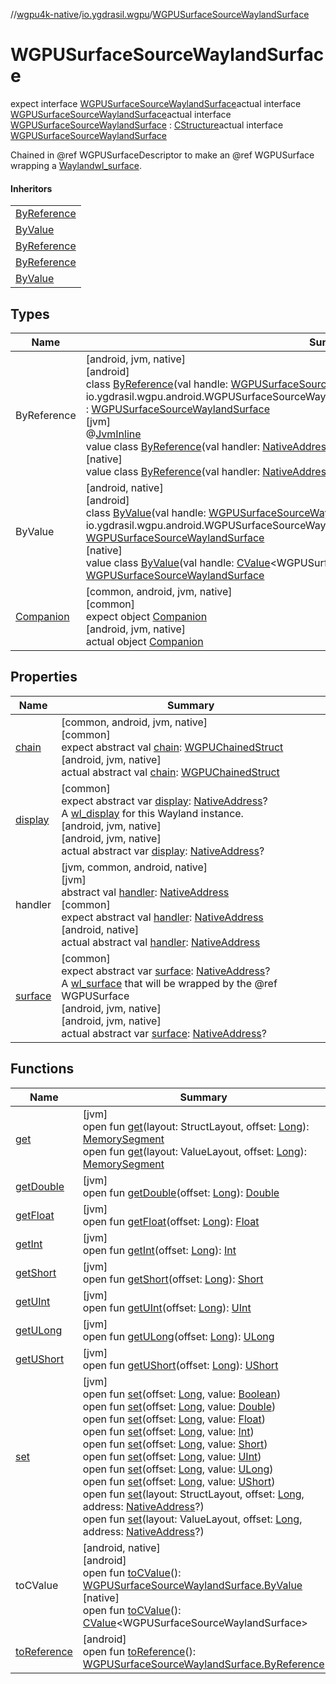 //[wgpu4k-native](../../../index.md)/[io.ygdrasil.wgpu](../index.md)/[WGPUSurfaceSourceWaylandSurface](index.md)

# WGPUSurfaceSourceWaylandSurface

expect interface [WGPUSurfaceSourceWaylandSurface](index.md)actual interface [WGPUSurfaceSourceWaylandSurface](index.md)actual interface [WGPUSurfaceSourceWaylandSurface](index.md) : [CStructure](../../ffi/[jvm]-c-structure/index.md)actual interface [WGPUSurfaceSourceWaylandSurface](index.md)

Chained in @ref WGPUSurfaceDescriptor to make an @ref WGPUSurface wrapping a [Wayland](https://wayland.freedesktop.org/)[wl_surface](https://wayland.freedesktop.org/docs/html/apa.html#protocol-spec-wl_surface).

#### Inheritors

| |
|---|
| [ByReference]([android]-by-reference/index.md) |
| [ByValue]([android]-by-value/index.md) |
| [ByReference]([jvm]-by-reference/index.md) |
| [ByReference]([native]-by-reference/index.md) |
| [ByValue]([native]-by-value/index.md) |

## Types

| Name | Summary |
|---|---|
| ByReference | [android, jvm, native]<br>[android]<br>class [ByReference]([android]-by-reference/index.md)(val handle: [WGPUSurfaceSourceWaylandSurface.ByReference](../../io.ygdrasil.wgpu.android/-w-g-p-u-surface-source-wayland-surface/-by-reference/index.md) = io.ygdrasil.wgpu.android.WGPUSurfaceSourceWaylandSurface.ByReference(com.sun.jna.Pointer.NULL)) : [WGPUSurfaceSourceWaylandSurface](index.md)<br>[jvm]<br>@[JvmInline](https://kotlinlang.org/api/core/kotlin-stdlib/kotlin.jvm/-jvm-inline/index.html)<br>value class [ByReference]([jvm]-by-reference/index.md)(val handler: [NativeAddress](../../ffi/-native-address/index.md)) : [WGPUSurfaceSourceWaylandSurface](index.md)<br>[native]<br>value class [ByReference]([native]-by-reference/index.md)(val handler: [NativeAddress](../../ffi/-native-address/index.md)) : [WGPUSurfaceSourceWaylandSurface](index.md) |
| ByValue | [android, native]<br>[android]<br>class [ByValue]([android]-by-value/index.md)(val handle: [WGPUSurfaceSourceWaylandSurface.ByValue](../../io.ygdrasil.wgpu.android/-w-g-p-u-surface-source-wayland-surface/-by-value/index.md) = io.ygdrasil.wgpu.android.WGPUSurfaceSourceWaylandSurface.ByValue(com.sun.jna.Pointer.NULL)) : [WGPUSurfaceSourceWaylandSurface](index.md)<br>[native]<br>value class [ByValue]([native]-by-value/index.md)(val handle: [CValue](https://kotlinlang.org/api/core/kotlin-stdlib/kotlinx.cinterop/-c-value/index.html)&lt;WGPUSurfaceSourceWaylandSurface&gt;) : [WGPUSurfaceSourceWaylandSurface](index.md) |
| [Companion](-companion/index.md) | [common, android, jvm, native]<br>[common]<br>expect object [Companion](-companion/index.md)<br>[android, jvm, native]<br>actual object [Companion](-companion/index.md) |

## Properties

| Name | Summary |
|---|---|
| [chain](chain.md) | [common, android, jvm, native]<br>[common]<br>expect abstract val [chain](chain.md): [WGPUChainedStruct](../-w-g-p-u-chained-struct/index.md)<br>[android, jvm, native]<br>actual abstract val [chain](chain.md): [WGPUChainedStruct](../-w-g-p-u-chained-struct/index.md) |
| [display](display.md) | [common]<br>expect abstract var [display](display.md): [NativeAddress](../../ffi/-native-address/index.md)?<br>A [wl_display](https://wayland.freedesktop.org/docs/html/apa.html#protocol-spec-wl_display) for this Wayland instance.<br>[android, jvm, native]<br>[android, jvm, native]<br>actual abstract var [display](display.md): [NativeAddress](../../ffi/-native-address/index.md)? |
| handler | [jvm, common, android, native]<br>[jvm]<br>abstract val [handler](../../ffi/[jvm]-c-structure/handler.md): [NativeAddress](../../ffi/-native-address/index.md)<br>[common]<br>expect abstract val [handler](handler.md): [NativeAddress](../../ffi/-native-address/index.md)<br>[android, native]<br>actual abstract val [handler](handler.md): [NativeAddress](../../ffi/-native-address/index.md) |
| [surface](surface.md) | [common]<br>expect abstract var [surface](surface.md): [NativeAddress](../../ffi/-native-address/index.md)?<br>A [wl_surface](https://wayland.freedesktop.org/docs/html/apa.html#protocol-spec-wl_surface) that will be wrapped by the @ref WGPUSurface<br>[android, jvm, native]<br>[android, jvm, native]<br>actual abstract var [surface](surface.md): [NativeAddress](../../ffi/-native-address/index.md)? |

## Functions

| Name | Summary |
|---|---|
| [get](../../ffi/[jvm]-c-structure/get.md) | [jvm]<br>open fun [get](../../ffi/[jvm]-c-structure/get.md)(layout: StructLayout, offset: [Long](https://kotlinlang.org/api/core/kotlin-stdlib/kotlin/-long/index.html)): [MemorySegment](../../ffi/-memory-segment/index.md)<br>open fun [get](../../ffi/[jvm]-c-structure/get.md)(layout: ValueLayout, offset: [Long](https://kotlinlang.org/api/core/kotlin-stdlib/kotlin/-long/index.html)): [MemorySegment](../../ffi/-memory-segment/index.md) |
| [getDouble](../../ffi/[jvm]-c-structure/get-double.md) | [jvm]<br>open fun [getDouble](../../ffi/[jvm]-c-structure/get-double.md)(offset: [Long](https://kotlinlang.org/api/core/kotlin-stdlib/kotlin/-long/index.html)): [Double](https://kotlinlang.org/api/core/kotlin-stdlib/kotlin/-double/index.html) |
| [getFloat](../../ffi/[jvm]-c-structure/get-float.md) | [jvm]<br>open fun [getFloat](../../ffi/[jvm]-c-structure/get-float.md)(offset: [Long](https://kotlinlang.org/api/core/kotlin-stdlib/kotlin/-long/index.html)): [Float](https://kotlinlang.org/api/core/kotlin-stdlib/kotlin/-float/index.html) |
| [getInt](../../ffi/[jvm]-c-structure/get-int.md) | [jvm]<br>open fun [getInt](../../ffi/[jvm]-c-structure/get-int.md)(offset: [Long](https://kotlinlang.org/api/core/kotlin-stdlib/kotlin/-long/index.html)): [Int](https://kotlinlang.org/api/core/kotlin-stdlib/kotlin/-int/index.html) |
| [getShort](../../ffi/[jvm]-c-structure/get-short.md) | [jvm]<br>open fun [getShort](../../ffi/[jvm]-c-structure/get-short.md)(offset: [Long](https://kotlinlang.org/api/core/kotlin-stdlib/kotlin/-long/index.html)): [Short](https://kotlinlang.org/api/core/kotlin-stdlib/kotlin/-short/index.html) |
| [getUInt](../../ffi/[jvm]-c-structure/get-u-int.md) | [jvm]<br>open fun [getUInt](../../ffi/[jvm]-c-structure/get-u-int.md)(offset: [Long](https://kotlinlang.org/api/core/kotlin-stdlib/kotlin/-long/index.html)): [UInt](https://kotlinlang.org/api/core/kotlin-stdlib/kotlin/-u-int/index.html) |
| [getULong](../../ffi/[jvm]-c-structure/get-u-long.md) | [jvm]<br>open fun [getULong](../../ffi/[jvm]-c-structure/get-u-long.md)(offset: [Long](https://kotlinlang.org/api/core/kotlin-stdlib/kotlin/-long/index.html)): [ULong](https://kotlinlang.org/api/core/kotlin-stdlib/kotlin/-u-long/index.html) |
| [getUShort](../../ffi/[jvm]-c-structure/get-u-short.md) | [jvm]<br>open fun [getUShort](../../ffi/[jvm]-c-structure/get-u-short.md)(offset: [Long](https://kotlinlang.org/api/core/kotlin-stdlib/kotlin/-long/index.html)): [UShort](https://kotlinlang.org/api/core/kotlin-stdlib/kotlin/-u-short/index.html) |
| [set](../../ffi/[jvm]-c-structure/set.md) | [jvm]<br>open fun [set](../../ffi/[jvm]-c-structure/set.md)(offset: [Long](https://kotlinlang.org/api/core/kotlin-stdlib/kotlin/-long/index.html), value: [Boolean](https://kotlinlang.org/api/core/kotlin-stdlib/kotlin/-boolean/index.html))<br>open fun [set](../../ffi/[jvm]-c-structure/set.md)(offset: [Long](https://kotlinlang.org/api/core/kotlin-stdlib/kotlin/-long/index.html), value: [Double](https://kotlinlang.org/api/core/kotlin-stdlib/kotlin/-double/index.html))<br>open fun [set](../../ffi/[jvm]-c-structure/set.md)(offset: [Long](https://kotlinlang.org/api/core/kotlin-stdlib/kotlin/-long/index.html), value: [Float](https://kotlinlang.org/api/core/kotlin-stdlib/kotlin/-float/index.html))<br>open fun [set](../../ffi/[jvm]-c-structure/set.md)(offset: [Long](https://kotlinlang.org/api/core/kotlin-stdlib/kotlin/-long/index.html), value: [Int](https://kotlinlang.org/api/core/kotlin-stdlib/kotlin/-int/index.html))<br>open fun [set](../../ffi/[jvm]-c-structure/set.md)(offset: [Long](https://kotlinlang.org/api/core/kotlin-stdlib/kotlin/-long/index.html), value: [Short](https://kotlinlang.org/api/core/kotlin-stdlib/kotlin/-short/index.html))<br>open fun [set](../../ffi/[jvm]-c-structure/set.md)(offset: [Long](https://kotlinlang.org/api/core/kotlin-stdlib/kotlin/-long/index.html), value: [UInt](https://kotlinlang.org/api/core/kotlin-stdlib/kotlin/-u-int/index.html))<br>open fun [set](../../ffi/[jvm]-c-structure/set.md)(offset: [Long](https://kotlinlang.org/api/core/kotlin-stdlib/kotlin/-long/index.html), value: [ULong](https://kotlinlang.org/api/core/kotlin-stdlib/kotlin/-u-long/index.html))<br>open fun [set](../../ffi/[jvm]-c-structure/set.md)(offset: [Long](https://kotlinlang.org/api/core/kotlin-stdlib/kotlin/-long/index.html), value: [UShort](https://kotlinlang.org/api/core/kotlin-stdlib/kotlin/-u-short/index.html))<br>open fun [set](../../ffi/[jvm]-c-structure/set.md)(layout: StructLayout, offset: [Long](https://kotlinlang.org/api/core/kotlin-stdlib/kotlin/-long/index.html), address: [NativeAddress](../../ffi/-native-address/index.md)?)<br>open fun [set](../../ffi/[jvm]-c-structure/set.md)(layout: ValueLayout, offset: [Long](https://kotlinlang.org/api/core/kotlin-stdlib/kotlin/-long/index.html), address: [NativeAddress](../../ffi/-native-address/index.md)?) |
| toCValue | [android, native]<br>[android]<br>open fun [toCValue]([android]to-c-value.md)(): [WGPUSurfaceSourceWaylandSurface.ByValue](../../io.ygdrasil.wgpu.android/-w-g-p-u-surface-source-wayland-surface/-by-value/index.md)<br>[native]<br>open fun [toCValue]([native]to-c-value.md)(): [CValue](https://kotlinlang.org/api/core/kotlin-stdlib/kotlinx.cinterop/-c-value/index.html)&lt;WGPUSurfaceSourceWaylandSurface&gt; |
| [toReference](to-reference.md) | [android]<br>open fun [toReference](to-reference.md)(): [WGPUSurfaceSourceWaylandSurface.ByReference](../../io.ygdrasil.wgpu.android/-w-g-p-u-surface-source-wayland-surface/-by-reference/index.md) |